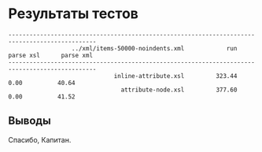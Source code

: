 Результаты тестов
=================

    -----------------------------------------------------------------------------------------------
                      ../xml/items-50000-noindents.xml            run      parse xsl      parse xml
    -----------------------------------------------------------------------------------------------
                                  inline-attribute.xsl         323.44           0.00          40.64
                                    attribute-node.xsl         377.60           0.00          41.52


Выводы
------

Спасибо, Капитан.

